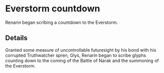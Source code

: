 # Everstorm countdown
Renarin began scribing a countdown to the Everstorm.

## Details
Granted some measure of uncontrollable futuresight by his bond with his corrupted Truthwatcher spren, Glys, Renarin began to scribe glyphs counting down to the coming of the Battle of Narak and the summoning of the Everstorm.
